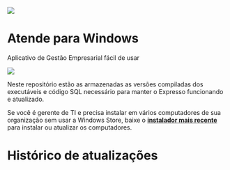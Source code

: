 [![](https://www.decisao.net/assets/img/logonly_black.png) ](https://www.decisao.net/)
# Atende para Windows
Aplicativo de Gestão Empresarial fácil de usar

[![](https://developer.microsoft.com/store/badges/images/Portuguese_Brazil_get_L.png) ](https://www.microsoft.com/store/apps/9NSMPV4DB2GH?cid=storebadge&ocid=badge)

Neste repositório estão as armazenadas as versões compiladas dos executáveis e código SQL necessário para manter o Expresso funcionando e atualizado.

Se você é gerente de TI e precisa instalar em vários computadores de sua organização sem usar a Windows Store, baixe o [**instalador mais recente**](https://github.com/decisao/atende/releases/latest/) para instalar ou atualizar os computadores.

# Histórico de atualizações

